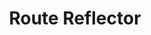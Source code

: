 ---
title: Route Reflector
show_read_time: false
canonical_url: 'https://docs.projectcalico.org/v3.2/usage/routereflector/index'
---